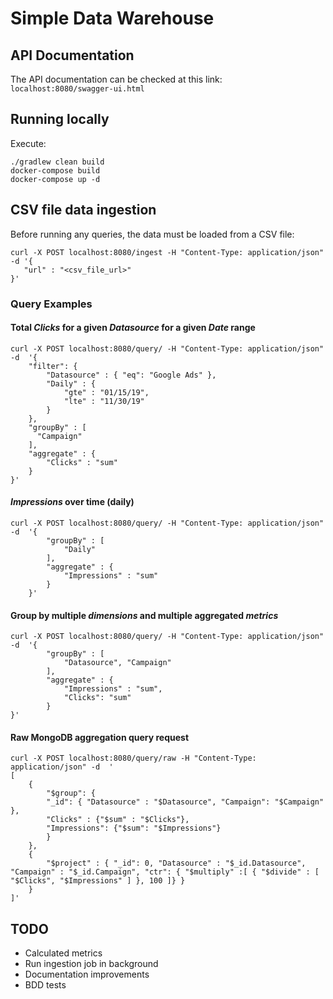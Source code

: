 # Simple Data Warehouse

## API Documentation
The API documentation can be checked at this link: `localhost:8080/swagger-ui.html`  

## Running locally

Execute:
```
./gradlew clean build
docker-compose build
docker-compose up -d
```

## CSV file data ingestion
Before running any queries, the data must be loaded from a CSV file:
```
curl -X POST localhost:8080/ingest -H "Content-Type: application/json" -d '{
   "url" : "<csv_file_url>"
}'
```

### Query Examples
#### Total _Clicks_ for a given _Datasource_ for a given _Date_ range
```
curl -X POST localhost:8080/query/ -H "Content-Type: application/json" -d  '{
    "filter": {
        "Datasource" : { "eq": "Google Ads" },
        "Daily" : {
            "gte" : "01/15/19",
            "lte" : "11/30/19"
        }
    },
    "groupBy" : [
      "Campaign"
    ],
    "aggregate" : {
        "Clicks" : "sum"
    }
}'
```

#### _Impressions_ over time (daily)
```
curl -X POST localhost:8080/query/ -H "Content-Type: application/json" -d  '{
        "groupBy" : [
            "Daily"
        ],
        "aggregate" : {
            "Impressions" : "sum"
        }
    }'
```

#### Group by multiple _dimensions_ and multiple aggregated _metrics_
```
curl -X POST localhost:8080/query/ -H "Content-Type: application/json" -d  '{
        "groupBy" : [
            "Datasource", "Campaign"
        ],
        "aggregate" : {
            "Impressions" : "sum",
            "Clicks": "sum"
        }
}'
```

#### Raw MongoDB aggregation query request
```
curl -X POST localhost:8080/query/raw -H "Content-Type: application/json" -d  '
[
    {
        "$group": {
        "_id": { "Datasource" : "$Datasource", "Campaign": "$Campaign" },
        "Clicks" : {"$sum" : "$Clicks"},
        "Impressions": {"$sum": "$Impressions"}
        }
    },
    {
        "$project" : { "_id": 0, "Datasource" : "$_id.Datasource", "Campaign" : "$_id.Campaign", "ctr": { "$multiply" :[ { "$divide" : [ "$Clicks", "$Impressions" ] }, 100 ]} }
    }
]'
```

## TODO
- Calculated metrics
- Run ingestion job in background
- Documentation improvements
- BDD tests